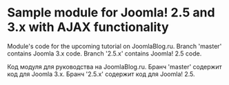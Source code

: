 Sample module for Joomla! 2.5 and 3.x with AJAX functionality
====================
Module's code for the upcoming tutorial on JoomlaBlog.ru. Branch 'master' contains Joomla 3.x code. Branch '2.5.x' contains Joomla! 2.5 code.

Код модуля для руководства на JoomlaBlog.ru. Бранч 'master' содержит код для Joomla 3.x. Бранч '2.5.x' содержит код для Joomla! 2.5.
